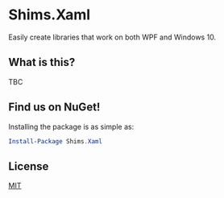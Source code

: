 # Shims.Xaml

Easily create libraries that work on both WPF and Windows 10.

## What is this?

TBC

## Find us on NuGet!

Installing the package is as simple as:

```powershell
Install-Package Shims.Xaml
```

## License

[MIT](LICENSE)
